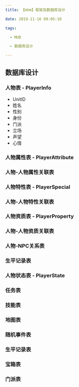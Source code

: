```yaml
---
title: 【mkm】框架及数据库设计

date: 2019-11-16 09:05:10

tags:

  - MUD

  - 数据库设计

---
```

## 数据库设计

### 人物表 - PlayerInfo

- UnitID
- 姓名
- 性别
- 身份
- 门派
- 立场
- 声望
- 心情

### 人物属性表 - PlayerAttribute

### 人物-人物属性关联表

### 人物特性表 - PlayerSpecial

### 人物-人物特性关联表

### 人物资质表 - PlayerProperty

### 人物-人物资质关联表

### 人物-NPC关系表

### 生平记录表

### 人物状态表 - PlayerState

### 任务表

### 技能表

### 地图表

### 随机事件表

### 生平记录表

### 宝箱表

### 门派表





